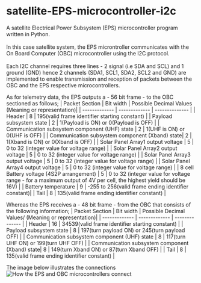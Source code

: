 # satellite-EPS-microcontroller-i2c
A satellite Electrical Power Subsystem (EPS) microcontroller program written in Python.<br />
<br />
In this case satellite system, the EPS microntroller communicates with the On Board Computer (OBC) microcontroller using the I2C protocol.<br />
<br />
Each I2C channel requires three lines - 2 signal (i.e SDA and SCL) and 1 ground (GND) hence 2 channels (SDA1, SCL1, SDA2, SCL2 and GND) are implemented to
enable transmission and reception of packets between the OBC and the EPS respective microcontrollers.

As for telemetry data, the EPS outputs a - 56 bit frame - to the OBC sectioned as follows;
| Packet Section                                 | Bit width     | Possible Decimal Values (Meaning or representation)|
| -------------                                  | ------------- | --------------                                     |
| Header                                         | 8             | 195(valid frame identifier starting constant)      |
| Payload subsystem state                        | 2             | 1(Payload is ON) or 0(Payload is OFF)              |
| Communication subsystem component (UHF) state  | 2             | 1(UHF is ON)    or 0(UHF is OFF)                   |
| Communication subsystem component (Xband) state| 2             | 1(Xband is ON) or 0(Xband is OFF)                  |
| Solar Panel Array1 output voltage              | 5             | 0 to 32 (integer value for voltage range)          |
| Solar Panel Array2 output voltage              | 5             | 0 to 32 (integer value for voltage range)          |
| Solar Panel Array3 output voltage              | 5             | 0 to 32 (integer value for voltage range)          |
| Solar Panel Array4 output voltage              | 5             | 0 to 32 (integer value for voltage range)          |
| 8 cell Battery voltage (4S2P arrangement)      | 5             | 0 to 32 (integer value for voltage range - for a maximum output of 4V per cell, the highest yield should be 16V) |
| Battery temperature                            | 9             | -255 to 256(valid frame ending identifier constant)|
| Tail                                           | 8             | 135(valid frame ending identifier constant)        |

Whereas the EPS receives a - 48 bit frame - from the OBC that consists of the following information;
| Packet Section                                 | Bit width     | Possible Decimal Values/ (Meaning or representation)|
| -------------                                  | ------------- | --------------                                    |
| Header                                         | 16            | 34539(valid frame identifier starting constant)   |
| Payload subsystem state                        | 8             | 197(turn payload ON) or 245(turn payload OFF)     |
| Communication subsystem component (UHF) state  | 8             | 117(turn UHF ON)    or 199(turn UHF OFF)          |
| Communication subsystem component (Xband) state| 8             | 149(turn Xband ON) or 87(turn Xband OFF)          |
| Tail                                           | 8             | 135(valid frame ending identifier constant)       |

The image below illustrates the connections
<br />
![How the EPS and OBC microcontrollers connect](https://raw.githubusercontent.com/brianoure/satellite-EPS-microcontroller-i2c/main/I2C_EPS_OBC_connection_github_model.png)
